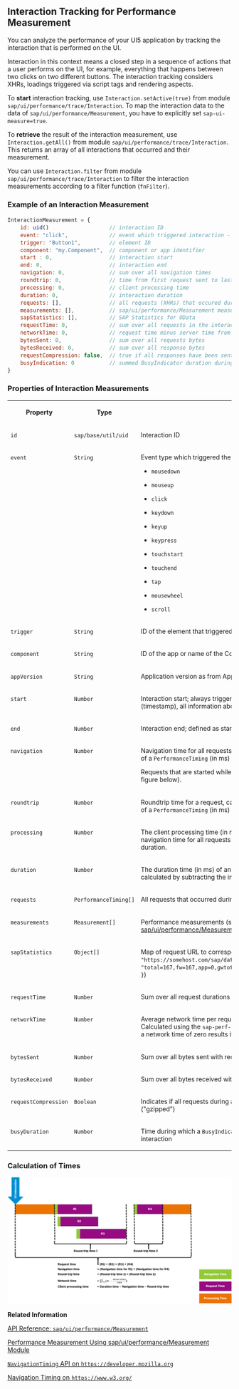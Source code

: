 <!-- loiob2825eabd7bb43d79b475fee4194c609 -->

## Interaction Tracking for Performance Measurement

You can analyze the performance of your UI5 application by tracking the interaction that is performed on the UI.

Interaction in this context means a closed step in a sequence of actions that a user performs on the UI, for example, everything that happens between two clicks on two different buttons. The interaction tracking considers XHRs, loadings triggered via script tags and rendering aspects.

To **start** interaction tracking, use `Interaction.setActive(true)` from module `sap/ui/performance/trace/Interaction`. To map the interaction data to the data of `sap/ui/performance/Measurement`, you have to explicitly set `sap-ui-measure=true`.

To **retrieve** the result of the interaction measurement, use `Interaction.getAll()` from module `sap/ui/performance/trace/Interaction`. This returns an array of all interactions that occurred and their measurement.

You can use `Interaction.filter` from module `sap/ui/performance/trace/Interaction` to filter the interaction measurements according to a filter function \(`fnFilter`\).



### Example of an Interaction Measurement

```js
InteractionMeasurement = {
    id: uid()                   // interaction ID
    event: "click",             // event which triggered interaction - default is startup interaction
    trigger: "Button1",         // element ID
    component: "my.Component",  // component or app identifier
    start : 0,                  // interaction start
    end: 0,                     // interaction end
    navigation: 0,              // sum over all navigation times
    roundtrip: 0,               // time from first request sent to last received response end - without gaps and ignored overlap
    processing: 0,              // client processing time
    duration: 0,                // interaction duration
    requests: [],               // all requests (XHRs) that occured during the interaction
    measurements: [],           // sap/ui/performance/Measurement measurements
    sapStatistics: [],          // SAP Statistics for OData
    requestTime: 0,             // sum over all requests in the interaction
    networkTime: 0,             // request time minus server time from the sap-perf-fesrec header
    bytesSent: 0,               // sum over all requests bytes
    bytesReceived: 0,           // sum over all response bytes
    requestCompression: false,  // true if all responses have been sent gzipped - default is undefined
    busyIndication: 0           // summed BusyIndicator duration during this interaction
}
```



### Properties of Interaction Measurements


<table>
<tr>
<th valign="top">

Property

</th>
<th valign="top">

Type

</th>
<th valign="top">

Description

</th>
</tr>
<tr>
<td valign="top">

`id` 

</td>
<td valign="top">

`sap/base/util/uid` 

</td>
<td valign="top">

Interaction ID

</td>
</tr>
<tr>
<td valign="top">

`event` 

</td>
<td valign="top">

`String` 

</td>
<td valign="top">

Event type which triggered the interaction. Allowed types are:

-   `mousedown`

-   `mouseup`

-   `click`

-   `keydown`

-   `keyup`

-   `keypress`

-   `touchstart`

-   `touchend`

-   `tap`

-   `mousewheel`

-   `scroll`




</td>
</tr>
<tr>
<td valign="top">

`trigger` 

</td>
<td valign="top">

`String` 

</td>
<td valign="top">

ID of the element that triggered the action

</td>
</tr>
<tr>
<td valign="top">

`component` 

</td>
<td valign="top">

`String` 

</td>
<td valign="top">

ID of the app or name of the Component that contains the triggering element

</td>
</tr>
<tr>
<td valign="top">

`appVersion` 

</td>
<td valign="top">

`String` 

</td>
<td valign="top">

Application version as from App Descriptor

</td>
</tr>
<tr>
<td valign="top">

`start` 

</td>
<td valign="top">

`Number` 

</td>
<td valign="top">

Interaction start; always triggered by user interaction. From that point in time \(timestamp\), all information about request timings, rendering, etc. is collected.

</td>
</tr>
<tr>
<td valign="top">

`end` 

</td>
<td valign="top">

`Number` 

</td>
<td valign="top">

Interaction end; defined as start time plus duration.

</td>
</tr>
<tr>
<td valign="top">

`navigation` 

</td>
<td valign="top">

`Number` 

</td>
<td valign="top">

Navigation time for all requests, calculated as difference from `startTime` to `connectEnd` of a `PerformanceTiming` \(in ms\)

Requests that are started while another request is already in progress are ignored \(see figure below\).

</td>
</tr>
<tr>
<td valign="top">

`roundtrip` 

</td>
<td valign="top">

`Number` 

</td>
<td valign="top">

Roundtrip time for a request, calculated as difference from `requestStart` to `responseEnd` of a `PerformanceTiming` \(in ms\)

</td>
</tr>
<tr>
<td valign="top">

`processing` 

</td>
<td valign="top">

`Number` 

</td>
<td valign="top">

The client processing time \(in ms\) of an interaction, calculated by subtracting the navigation time for all requests and the sum of roundtrip times from the total processing duration.

</td>
</tr>
<tr>
<td valign="top">

`duration` 

</td>
<td valign="top">

`Number` 

</td>
<td valign="top">

The duration time \(in ms\) of an interaction including navigation and request times, calculated by subtracting the interaction start time from the interaction end time.

</td>
</tr>
<tr>
<td valign="top">

`requests` 

</td>
<td valign="top">

`PerformanceTiming[]` 

</td>
<td valign="top">

All requests that occurred during the interaction, taken from the `NavigationTiming` API

</td>
</tr>
<tr>
<td valign="top">

`measurements` 

</td>
<td valign="top">

`Measurement[]` 

</td>
<td valign="top">

Performance measurements \(see [Performance Measurement Using sap/ui/performance/Measurement Module](performance-measurement-using-sap-ui-performance-measurement-module-78880c0.md)\)

</td>
</tr>
<tr>
<td valign="top">

`sapStatistics` 

</td>
<td valign="top">

`Object[]` 

</td>
<td valign="top">

Map of request URL to corresponding `sap-statistics` header as String \( format: `{ url: "https://somehost.com/sap/data...", statistics: "total=167,fw=167,app=0,gwtotal=167,gwhub=160,gwrfcoh=0,gwbe=7,gwapp=0,gwnongw=0" }`\)

</td>
</tr>
<tr>
<td valign="top">

`requestTime` 

</td>
<td valign="top">

`Number` 

</td>
<td valign="top">

Sum over all request durations of this interaction, from `startTime` to `responseEnd` \(in ms\)

</td>
</tr>
<tr>
<td valign="top">

`networkTime` 

</td>
<td valign="top">

`Number` 

</td>
<td valign="top">

Average network time per request \(in ms\) that occurred during the interaction. Calculated using the `sap-perf-fesrec` header sent by the back end with each response; a network time of zero results if no header is available.

</td>
</tr>
<tr>
<td valign="top">

`bytesSent` 

</td>
<td valign="top">

`Number` 

</td>
<td valign="top">

Sum over all bytes sent with requests \(content plus headers\)

</td>
</tr>
<tr>
<td valign="top">

`bytesReceived` 

</td>
<td valign="top">

`Number` 

</td>
<td valign="top">

Sum over all bytes received with responses \(content plus headers\)

</td>
</tr>
<tr>
<td valign="top">

`requestCompression` 

</td>
<td valign="top">

`Boolean` 

</td>
<td valign="top">

Indicates if all requests during an interaction have been received in GNU zip format \("gzipped"\)

</td>
</tr>
<tr>
<td valign="top">

`busyDuration` 

</td>
<td valign="top">

`Number` 

</td>
<td valign="top">

Time during which a `BusyIndicator` was rendered and hence blocking the UI during an interaction

</td>
</tr>
</table>



### Calculation of Times

![](images/loio9678404bdf5a4065ac270e76191984d0_LowRes.png)

**Related Information**  


[API Reference: `sap/ui/performance/Measurement`](https://ui5.sap.com/#/api/module:sap/ui/performance/Measurement)

[Performance Measurement Using sap/ui/performance/Measurement Module](performance-measurement-using-sap-ui-performance-measurement-module-78880c0.md "You can use sap/ui/performance/Measurement to measure the performance of your JavaScript code.")

[`NavigationTiming` API on `https://developer.mozilla.org`](https://developer.mozilla.org/en/docs/Web/API/Navigation_timing_API)

[Navigation Timing on `https://www.w3.org/`](https://www.w3.org/TR/2012/REC-navigation-timing-20121217)

